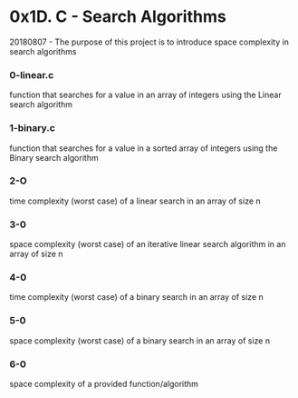 # 0x1D. C - Search Algorithms

20180807 - The purpose of this project is to introduce space complexity in search algorithms

### 0-linear.c
function that searches for a value in an array of integers using the Linear search algorithm

### 1-binary.c
function that searches for a value in a sorted array of integers using the Binary search algorithm

### 2-O
time complexity (worst case) of a linear search in an array of size n

### 3-0
space complexity (worst case) of an iterative linear search algorithm in an array of size n

### 4-0
time complexity (worst case) of a binary search in an array of size n

### 5-0
space complexity (worst case) of a binary search in an array of size n

### 6-0
space complexity of a provided function/algorithm
